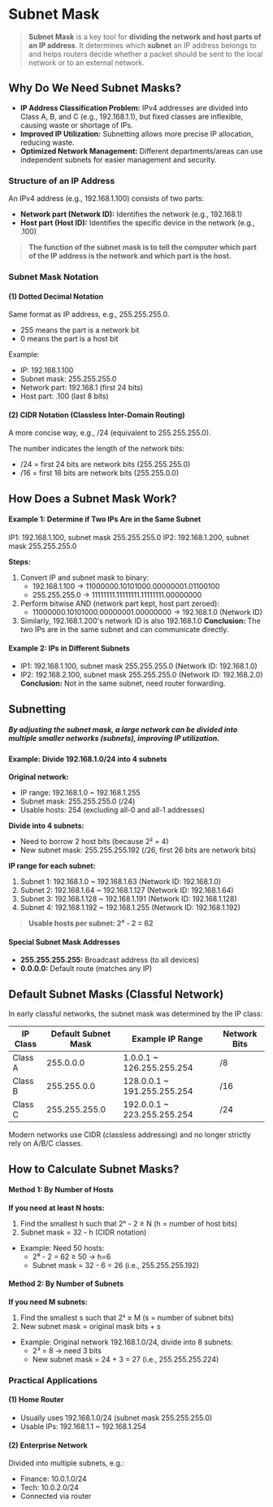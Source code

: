 # Subnet Mask

> **Subnet Mask** is a key tool for **dividing the network and host parts of an IP address**. It determines which **subnet** an IP address belongs to and helps routers decide whether a packet should be sent to the local network or to an external network.

## Why Do We Need Subnet Masks?

- **IP Address Classification Problem:** IPv4 addresses are divided into Class A, B, and C (e.g., 192.168.1.1), but fixed classes are inflexible, causing waste or shortage of IPs.
- **Improved IP Utilization:** Subnetting allows more precise IP allocation, reducing waste.
- **Optimized Network Management:** Different departments/areas can use independent subnets for easier management and security.

### Structure of an IP Address

An IPv4 address (e.g., 192.168.1.100) consists of two parts:

- **Network part (Network ID):** Identifies the network (e.g., 192.168.1)
- **Host part (Host ID):** Identifies the specific device in the network (e.g., .100)

> **The function of the subnet mask is to tell the computer which part of the IP address is the network and which part is the host.**

### Subnet Mask Notation

#### (1) Dotted Decimal Notation
Same format as IP address, e.g., 255.255.255.0.

- 255 means the part is a network bit
- 0 means the part is a host bit

Example:
- IP: 192.168.1.100
- Subnet mask: 255.255.255.0
- Network part: 192.168.1 (first 24 bits)
- Host part: .100 (last 8 bits)

#### (2) CIDR Notation (Classless Inter-Domain Routing)
A more concise way, e.g., /24 (equivalent to 255.255.255.0).

The number indicates the length of the network bits:
- /24 = first 24 bits are network bits (255.255.255.0)
- /16 = first 16 bits are network bits (255.255.0.0)

## How Does a Subnet Mask Work?

#### Example 1: Determine if Two IPs Are in the Same Subnet
IP1: 192.168.1.100, subnet mask 255.255.255.0
IP2: 192.168.1.200, subnet mask 255.255.255.0

**Steps:**
1. Convert IP and subnet mask to binary:
   - 192.168.1.100 → 11000000.10101000.00000001.01100100
   - 255.255.255.0 → 11111111.11111111.11111111.00000000
2. Perform bitwise AND (network part kept, host part zeroed):
   - 11000000.10101000.00000001.00000000 → 192.168.1.0 (Network ID)
3. Similarly, 192.168.1.200's network ID is also 192.168.1.0
**Conclusion:** The two IPs are in the same subnet and can communicate directly.

#### Example 2: IPs in Different Subnets
- IP1: 192.168.1.100, subnet mask 255.255.255.0 (Network ID: 192.168.1.0)
- IP2: 192.168.2.100, subnet mask 255.255.255.0 (Network ID: 192.168.2.0)
**Conclusion:** Not in the same subnet, need router forwarding.

## Subnetting

##### By adjusting the subnet mask, a large network can be divided into multiple smaller networks (subnets), improving IP utilization.

#### Example: Divide 192.168.1.0/24 into 4 subnets

**Original network:**
- IP range: 192.168.1.0 ~ 192.168.1.255
- Subnet mask: 255.255.255.0 (/24)
- Usable hosts: 254 (excluding all-0 and all-1 addresses)

**Divide into 4 subnets:**
- Need to borrow 2 host bits (because 2² = 4)
- New subnet mask: 255.255.255.192 (/26, first 26 bits are network bits)

**IP range for each subnet:**
1. Subnet 1: 192.168.1.0 ~ 192.168.1.63 (Network ID: 192.168.1.0)
2. Subnet 2: 192.168.1.64 ~ 192.168.1.127 (Network ID: 192.168.1.64)
3. Subnet 3: 192.168.1.128 ~ 192.168.1.191 (Network ID: 192.168.1.128)
4. Subnet 4: 192.168.1.192 ~ 192.168.1.255 (Network ID: 192.168.1.192)

> **Usable hosts per subnet: 2⁶ - 2 = 62**

#### Special Subnet Mask Addresses

- **255.255.255.255:** Broadcast address (to all devices)
- **0.0.0.0:** Default route (matches any IP)

## Default Subnet Masks (Classful Network)

In early classful networks, the subnet mask was determined by the IP class:

| IP Class | Default Subnet Mask | Example IP Range | Network Bits |
|----------|---------------------|------------------|--------------|
| Class A  | 255.0.0.0           | 1.0.0.1 ~ 126.255.255.254 | /8 |
| Class B  | 255.255.0.0         | 128.0.0.1 ~ 191.255.255.254 | /16 |
| Class C  | 255.255.255.0       | 192.0.0.1 ~ 223.255.255.254 | /24 |

Modern networks use CIDR (classless addressing) and no longer strictly rely on A/B/C classes.

## How to Calculate Subnet Masks?

#### Method 1: By Number of Hosts
**If you need at least N hosts:**
1. Find the smallest h such that 2ʰ - 2 ≥ N (h = number of host bits)
2. Subnet mask = 32 - h (CIDR notation)
- Example: Need 50 hosts:
    - 2⁶ - 2 = 62 ≥ 50 → h=6
    - Subnet mask = 32 - 6 = 26 (i.e., 255.255.255.192)

#### Method 2: By Number of Subnets
**If you need M subnets:**
1. Find the smallest s such that 2ˢ ≥ M (s = number of subnet bits)
2. New subnet mask = original mask bits + s
- Example: Original network 192.168.1.0/24, divide into 8 subnets:
    - 2³ = 8 → need 3 bits
    - New subnet mask = 24 + 3 = 27 (i.e., 255.255.255.224)

### Practical Applications

#### (1) Home Router
- Usually uses 192.168.1.0/24 (subnet mask 255.255.255.0)
- Usable IPs: 192.168.1.1 ~ 192.168.1.254

#### (2) Enterprise Network
Divided into multiple subnets, e.g.:
- Finance: 10.0.1.0/24
- Tech: 10.0.2.0/24
- Connected via router 
